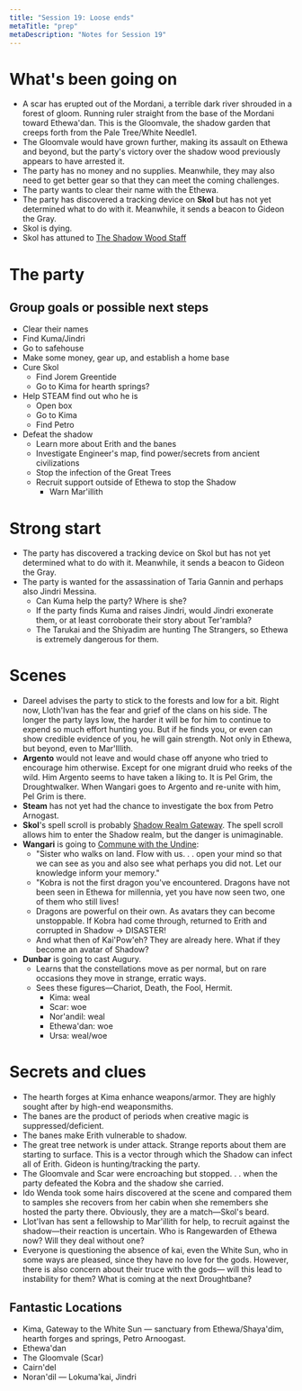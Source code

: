 ```yaml
---
title: "Session 19: Loose ends"
metaTitle: "prep"
metaDescription: "Notes for Session 19"
---
```


# What's been going on

* A scar has erupted out of the Mordani, a terrible dark river shrouded in a forest of gloom. Running ruler straight from the base of the Mordani toward Ethewa'dan. This is the Gloomvale, the shadow garden that creeps forth from the Pale Tree/White Needle1.
* The Gloomvale would have grown further, making its assault on Ethewa and beyond, but the party's victory over the shadow wood previously appears to have arrested it.
* The party has no money and no supplies. Meanwhile, they may also need to get better gear so that they can meet the coming challenges.
* The party wants to clear their name with the Ethewa.
* The party has discovered a tracking device on **Skol** but has not yet determined what to do with it. Meanwhile, it sends a beacon to Gideon the Gray.
* Skol is dying.
* Skol has attuned to [The Shadow Wood Staff](/05-items/umbral-staff)

# The party

## Group goals or possible next steps

* Clear their names
* Find Kuma/Jindri
* Go to safehouse
* Make some money, gear up, and establish a home base
* Cure Skol
    * Find Jorem Greentide
    * Go to Kima for hearth springs?
* Help STEAM find out who he is
    * Open box
    * Go to Kima
    * Find Petro
* Defeat the shadow
    * Learn more about Erith and the banes
    * Investigate Engineer's map, find power/secrets from ancient civilizations
    * Stop the infection of the Great Trees
    * Recruit support outside of Ethewa to stop the Shadow
        * Warn Mar'illith   

# Strong start

* The party has discovered a tracking device on Skol but has not yet determined what to do with it. Meanwhile, it sends a beacon to Gideon the Gray.
* The party is wanted for the assassination of Taria Gannin and perhaps also Jindri Messina.
    * Can Kuma help the party? Where is she?
    * If the party finds Kuma and raises Jindri, would Jindri exonerate them, or at least corroborate their story about Ter'rambla?
    * The Tarukai and the Shiyadim are hunting The Strangers, so Ethewa is extremely dangerous for them.

# Scenes

* Dareel advises the party to stick to the forests and low for a bit. Right now, Lloth'Ivan has the fear and grief of the clans on his side. The longer the party lays low, the harder it will be for him to continue to expend so much effort hunting you. But if he finds you, or even can show credible evidence of you, he will gain strength. Not only in Ethewa, but beyond, even to Mar'Illith.
* **Argento** would not leave and would chase off anyone who tried to encourage him otherwise. Except for one migrant druid who reeks of the wild. Him Argento seems to have taken a liking to. It is Pel Grim, the Droughtwalker. When Wangari goes to Argento and re-unite with him, Pel Grim is there.
* **Steam** has not yet had the chance to investigate the box from Petro Arnogast.
* **Skol**'s spell scroll is probably [Shadow Realm Gateway](http://kpogl.wikidot.com/spell:shadow-realm-gateway). The spell scroll allows him to enter the Shadow realm, but the danger is unimaginable.
* **Wangari** is going to [Commune with the Undine](/02-players/wangari#enhanceddivinesense):
    * "Sister who walks on land. Flow with us. . . open your mind so that we can see as you and also see what perhaps you did not. Let our knowledge inform your memory."
    * "Kobra is not the first dragon you've encountered. Dragons have not been seen in Ethewa for millennia, yet you have now seen two, one of them who still lives!
    * Dragons are powerful on their own. As avatars they can become unstoppable. If Kobra had come through, returned to Erith and corrupted in Shadow -> DISASTER!
    * And what then of Kai'Pow'eh? They are already here. What if they become an avatar of Shadow?
* **Dunbar** is going to cast Augury. 
    * Learns that the constellations move as per normal, but on rare occasions they move in strange, erratic ways.
    * Sees these figures—Chariot, Death, the Fool, Hermit.
        * Kima: weal
        * Scar: woe
        * Nor'andil: weal
        * Ethewa'dan: woe
        * Ursa: weal/woe

# Secrets and clues

* The hearth forges at Kima enhance weapons/armor. They are highly sought after by high-end weaponsmiths.
* The banes are the product of periods when creative magic is suppressed/deficient.
* The banes make Erith vulnerable to shadow.
* The great tree network is under attack. Strange reports about them are starting to surface. This is a vector through which the Shadow can infect all of Erith.
Gideon is hunting/tracking the party.
* The Gloomvale and Scar were encroaching but stopped. . . when the party defeated the Kobra and the shadow she carried.
* Ido Wenda took some hairs discovered at the scene and compared them to samples she recovers from her cabin when she remembers she hosted the party there. Obviously, they are a match—Skol's beard.
* Llot'Ivan has sent a fellowship to Mar'illith for help, to recruit against the shadow—their reaction is uncertain. Who is Rangewarden of Ethewa now? Will they deal without one?
* Everyone is questioning the absence of kai, even the White Sun, who in some ways are pleased, since they have no love for the gods. However, there is also concern about their truce with the gods— will this lead to instability for them? What is coming at the next Droughtbane?

## Fantastic Locations

* Kima, Gateway to the White Sun — sanctuary from Ethewa/Shaya'dim, hearth forges and springs, Petro Arnoogast.
* Ethewa'dan
* The Gloomvale (Scar)
* Cairn'del
* Noran'dil — Lokuma'kai, Jindri
